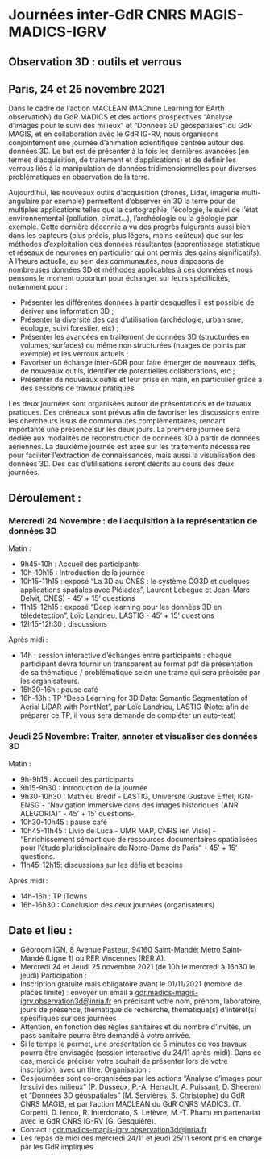 # Journées inter-GdR CNRS MAGIS-MADICS-IGRV
## Observation 3D : outils et verrous
## Paris, 24 et 25 novembre 2021
Dans le cadre de l’action MACLEAN (MAChine Learning for EArth observatioN) du GdR MADICS et des actions prospectives “Analyse d’images pour le suivi des milieux” et
“Données 3D géospatiales” du GdR MAGIS, et en collaboration avec le GdR IG-RV, nous organisons conjointement une journée d’animation scientifique centrée autour des données
3D. Le but est de présenter à la fois les dernières avancées (en termes d’acquisition, de traitement et d’applications) et de définir les verrous liés à la manipulation de données
tridimensionnelles pour diverses problématiques en observation de la terre. 

 Aujourd’hui, les nouveaux outils d'acquisition (drones, Lidar, imagerie multi-angulaire par exemple) permettent d’observer en 3D la terre pour de multiples applications telles que la
cartographie, l’écologie, le suivi de l’état environnemental (pollution, climat...), l’archéologie ou la géologie par exemple. Cette dernière décennie a vu des progrès fulgurants aussi bien
dans les capteurs (plus précis, plus légers, moins coûteux) que sur les méthodes d’exploitation des données résultantes (apprentissage statistique et réseaux de neurones en
particulier qui ont permis des gains significatifs). A l’heure actuelle, au sein des communautés, nous disposons de nombreuses données 3D et méthodes applicables à ces
données et nous pensons le moment opportun pour échanger sur leurs spécificités, notamment pour :
  * Présenter les différentes données à partir desquelles il est possible de dériver une
information 3D ;
  * Présenter la diversité des cas d’utilisation (archéologie, urbanisme, écologie, suivi
forestier, etc) ;
  * Présenter les avancées en traitement de données 3D (structurées en volumes,
surfaces) ou même non structurées (nuages de points par exemple) et les verrous
actuels ;
  * Favoriser un échange inter-GDR pour faire émerger de nouveaux défis, de nouveaux
outils, identifier de potentielles collaborations, etc ;
  * Présenter de nouveaux outils et leur prise en main, en particulier grâce à des
sessions de travaux pratiques.

 Les deux journées sont organisées autour de présentations et de travaux pratiques. Des créneaux sont prévus afin de favoriser les discussions entre les chercheurs issus de communautés complémentaires, rendant importante une présence sur les deux jours. La première journée sera dédiée aux modalités de reconstruction de données 3D à partir de données aériennes. La deuxième journée est axée sur les traitements nécessaires pour faciliter l'extraction de connaissances, mais aussi la visualisation des données 3D. Des cas d’utilisations seront décrits au cours des deux journées.


## Déroulement :
### Mercredi 24 Novembre : de l’acquisition à la représentation de données 3D
Matin :
  * 9h45-10h : Accueil des participants
  * 10h-10h15 : Introduction de la journée
  * 10h15-11h15 : exposé “La 3D au CNES : le système CO3D et quelques applications
spatiales avec Pléiades”, Laurent Lebegue et Jean-Marc Delvit, CNES) - 45’ + 15’
questions
  * 11h15-12h15 : exposé “Deep learning pour les données 3D en télédétection”, Loïc
Landrieu, LASTIG - 45’ + 15’ questions
  * 12h15-12h30 : discussions
  
  Après midi :
  * 14h : session interactive d’échanges entre participants : chaque participant devra
fournir un transparent au format pdf de présentation de sa thématique /
problématique selon une trame qui sera précisée par les organisateurs.
  * 15h30-16h : pause café
  * 16h-18h : TP “Deep Learning for 3D Data: Semantic Segmentation of Aerial LiDAR with PointNet”, par Loïc Landrieu, LASTIG (Note: afin de préparer ce TP, il vous sera demandé de compléter un auto-test)

### Jeudi 25 Novembre: Traiter, annoter et visualiser des données 3D
 
 Matin :
 * 9h-9h15 : Accueil des participants
 * 9h15-9h30 : Introduction de la journée
 * 9h30-10h30 : Mathieu Brédif - LASTIG, Université Gustave Eiffel, IGN-ENSG - “Navigation immersive dans des images historiques (ANR ALEGORIA)” - 45’ + 15’
questions-.
 * 10h30-10h45 : pause café
 * 10h45-11h45 : Livio de Luca - UMR MAP, CNRS (en Visio) - “Enrichissement sémantique de ressources documentaires spatialisées pour l’étude pluridisciplinaire
de Notre-Dame de Paris” - 45’ + 15’ questions.
* 11h45-12h15: discussions sur les défis et besoins

Après midi :
* 14h-16h : TP iTowns
* 16h-16h30 : Conclusion des deux journées (organisateurs)

## Date et lieu :
 * Géoroom IGN, 8 Avenue Pasteur, 94160 Saint-Mandé: Métro Saint-Mandé (Ligne 1)
ou RER Vincennes (RER A).
 * Mercredi 24 et Jeudi 25 novembre 2021 (de 10h le mercredi à 16h30 le jeudi)
Participation :
 * Inscription gratuite mais obligatoire avant le 01/11/2021 (nombre de places limité) : envoyer un email à gdr.madics-magis-igrv.observation3d@inria.fr en précisant votre nom, prénom, laboratoire, jours de présence, thématique de recherche,
thématique(s) d'intérêt(s) spécifiques sur ces journées
 * Attention, en fonction des règles sanitaires et du nombre d’invités, un pass sanitaire
pourra être demandé à votre arrivée.
 * Si le temps le permet, une présentation de 5 minutes de vos travaux pourra être
envisagée (session interactive du 24/11 après-midi). Dans ce cas, merci de préciser
votre souhait de présenter lors de votre inscription, avec un titre.
Organisation :
 * Ces journées sont co-organisées par les actions “Analyse d’images pour le suivi des milieux” (P. Dusseux, P.-A. Herrault, A. Puissant, D. Sheeren) et “Données 3D
géospatiales” (M. Servières, S. Christophe) du GdR CNRS MAGIS, et par l’action MACLEAN du GdR CNRS MADICS. (T. Corpetti, D. Ienco, R. Interdonato,
S. Lefèvre, M.-T. Pham) en partenariat avec le GdR CNRS IG-RV (G. Gesquière). 
* Contact : gdr.madics-magis-igrv.observation3d@inria.fr
* Les repas de midi des mercredi 24/11 et jeudi 25/11 seront pris en charge par les GdR impliqués
